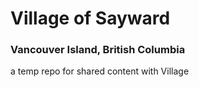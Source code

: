 <h1>Village of Sayward</h1>
<h3>Vancouver Island, British Columbia</h3>
<p>a temp repo for shared content with Village</p>